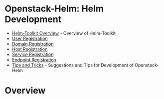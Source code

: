 # Openstack-Helm: Helm Development

- [Helm-Toolkit Overview](helm-toolkit.md) - Overview of Helm-Toolkit
- [User Registration](registration-user.md)
- [Domain Registration](registration-domain.md)
- [Host Registration](registration-host.md)
- [Service Registration](registration-service.md)
- [Endpoint Registration](registration-endpoint.md)
- [Tips and Tricks](tips-development.md) - Suggestions and Tips for Development of Openstack-Helm

# Overview
